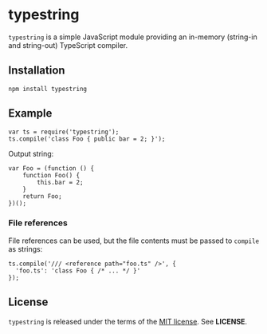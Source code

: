 typestring
==========
`typestring` is a simple JavaScript module providing an in-memory (string-in and
string-out) TypeScript compiler.

Installation
------------

    npm install typestring

Example
-------

    var ts = require('typestring');
    ts.compile('class Foo { public bar = 2; }');

Output string:

    var Foo = (function () {
        function Foo() {
            this.bar = 2;
        }
        return Foo;
    })();

### File references

File references can be used, but the file contents must be passed to `compile`
as strings:

    ts.compile('/// <reference path="foo.ts" />', {
      'foo.ts': 'class Foo { /* ... */ }'
    });

License
-------
`typestring` is released under the terms of the
[MIT license](http://tldrlegal.com/license/mit-license). See **LICENSE**.
